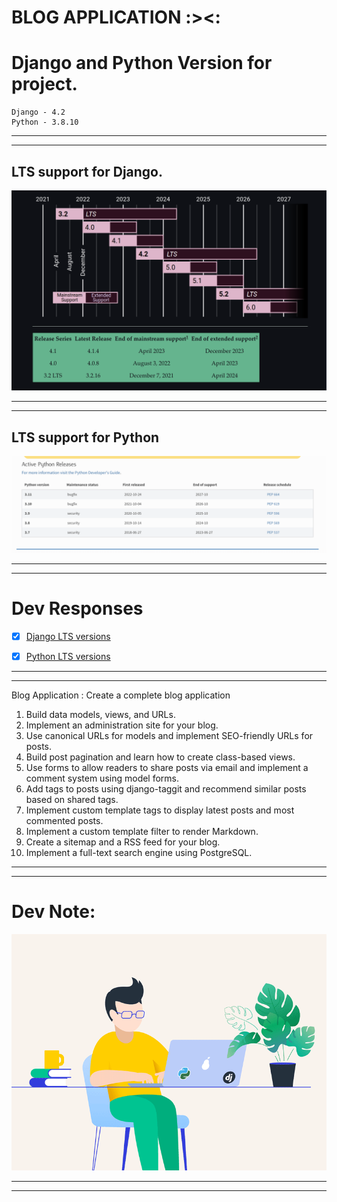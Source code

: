# BLOG APPLICATION :><:


# Django and Python Version for project.

    Django - 4.2
    Python - 3.8.10

***
***
## LTS support for Django.

![img.png](docs/img/django_lts.png)

***
***
## LTS support for Python

![img.png](docs/img/python_lts.png)

***
***
# Dev Responses
- [x] [Django LTS versions](https://www.djangoproject.com/download/)
- [x] [Python LTS versions](https://www.python.org/downloads/)


[//]: # (## Test and Deploy)

***
***
Blog Application : Create a complete blog application

1. Build data models, views, and URLs.
2. Implement an administration site for your blog.
3. Use canonical URLs for models and implement SEO-friendly URLs for posts.
4. Build post pagination and learn how to create class-based views.
5. Use forms to allow readers to share posts via email and implement a comment system using model forms.
6. Add tags to posts using django-taggit and recommend similar posts based on shared tags.
7. Implement custom template tags to display latest posts and most commented posts.
8. Implement a custom template filter to render Markdown.
9. Create a sitemap and a RSS feed for your blog.
10. Implement a full-text search engine using PostgreSQL.

***
***

# Dev Note:

![img.png](docs/img/devloper.gif)

***
***


